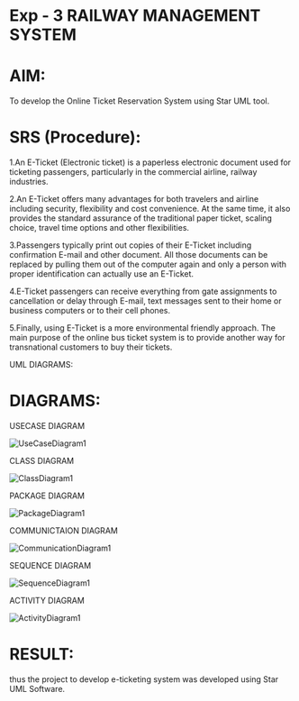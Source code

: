# Exp - 3 RAILWAY MANAGEMENT SYSTEM

# AIM:
To develop the Online Ticket Reservation System using Star UML tool.
# SRS (Procedure):
1.An E-Ticket (Electronic ticket) is a paperless electronic document used for ticketing passengers, particularly in the commercial airline, railway industries.

2.An E-Ticket offers many advantages for both travelers and airline including security, flexibility and cost convenience. At the same time, it also provides the standard assurance of the traditional paper ticket, scaling choice, travel time options and other flexibilities.

3.Passengers typically print out copies of their E-Ticket including confirmation E-mail and other document. All those documents can be replaced by pulling them out of the computer again and only a person with proper identification can actually use an E-Ticket.

4.E-Ticket passengers can receive everything from gate assignments to cancellation or delay through E-mail, text messages sent to their home or business computers or to their cell phones.

5.Finally, using E-Ticket is a more environmental friendly approach. The main purpose of the online bus ticket system is to provide another way for transnational customers to buy their tickets.

UML DIAGRAMS:
# DIAGRAMS:
USECASE DIAGRAM 

![UseCaseDiagram1](https://github.com/user-attachments/assets/6d0aa5bc-d839-45f3-8444-fd3e4daf5021)

CLASS DIAGRAM

![ClassDiagram1](https://github.com/user-attachments/assets/d43172f8-b5d3-4c71-8e9f-4fc0328d57c3)

PACKAGE DIAGRAM

![PackageDiagram1](https://github.com/user-attachments/assets/bc1293af-9cce-4129-aa92-caa4d3858e8f)


COMMUNICTAION DIAGRAM

![CommunicationDiagram1](https://github.com/user-attachments/assets/0cfc4262-9228-45ab-a728-32eeef88f788)

SEQUENCE DIAGRAM

![SequenceDiagram1](https://github.com/user-attachments/assets/b6c3282b-b2c9-4f55-b90f-919f09bf0ec6)

ACTIVITY DIAGRAM

![ActivityDiagram1](https://github.com/user-attachments/assets/32e90153-0bca-4398-8ef8-4700ba1f3bb7)


# RESULT:
thus the project to develop e-ticketing system was developed using Star UML Software.
